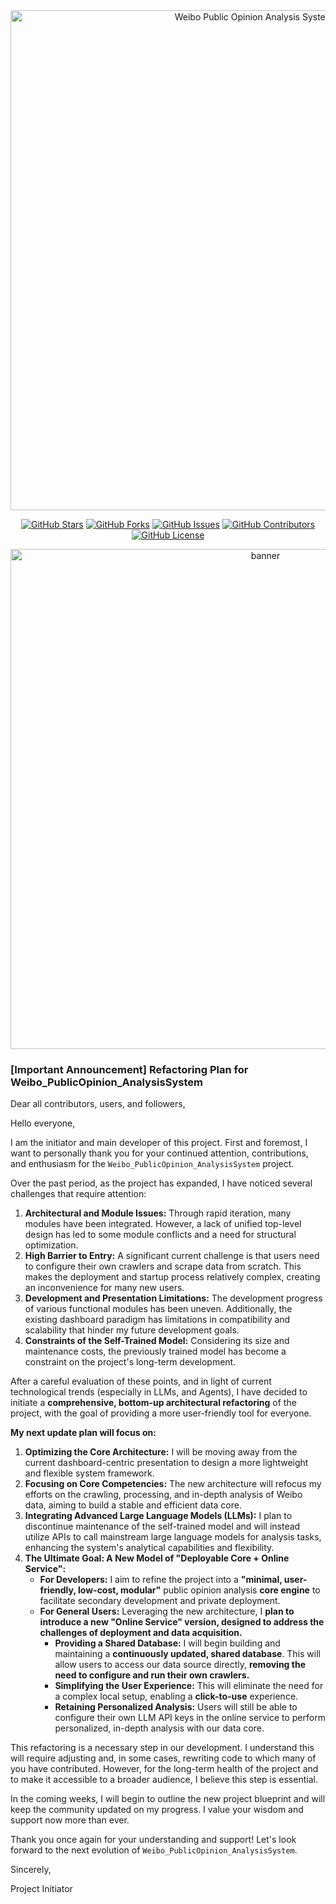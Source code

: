 <div align="center">

  <!-- # 📊 Weibo Public Opinion Analysis System  -->

  <img src="https://github.com/666ghj/Weibo_PublicOpinion_AnalysisSystem/blob/main/static/image/logo_compressed.png" alt="Weibo Public Opinion Analysis System Logo" width="800">

  [![GitHub Stars](https://img.shields.io/github/stars/666ghj/Weibo_PublicOpinion_AnalysisSystem?style=flat-square)](https://github.com/666ghj/Weibo_PublicOpinion_AnalysisSystem/stargazers)
  [![GitHub Forks](https://img.shields.io/github/forks/666ghj/Weibo_PublicOpinion_AnalysisSystem?style=flat-square)](https://github.com/666ghj/Weibo_PublicOpinion_AnalysisSystem/network)
  [![GitHub Issues](https://img.shields.io/github/issues/666ghj/Weibo_PublicOpinion_AnalysisSystem?style=flat-square)](https://github.com/666ghj/Weibo_PublicOpinion_AnalysisSystem/issues)
  [![GitHub Contributors](https://img.shields.io/github/contributors/666ghj/Weibo_PublicOpinion_AnalysisSystem?style=flat-square)](https://github.com/666ghj/Weibo_PublicOpinion_AnalysisSystem/graphs/contributors)
  [![GitHub License](https://img.shields.io/github/license/666ghj/Weibo_PublicOpinion_AnalysisSystem?style=flat-square)](https://github.com/666ghj/Weibo_PublicOpinion_AnalysisSystem/blob/main/LICENSE)

</div>

<div align="center">
<img src="https://github.com/666ghj/Weibo_PublicOpinion_AnalysisSystem/blob/main/static/image/banner.svg" alt="banner" width="800">
</div>

 ### **[Important Announcement] Refactoring Plan for Weibo_PublicOpinion_AnalysisSystem**

Dear all contributors, users, and followers,

Hello everyone,

I am the initiator and main developer of this project. First and foremost, I want to personally thank you for your continued attention, contributions, and enthusiasm for the `Weibo_PublicOpinion_AnalysisSystem` project.

Over the past period, as the project has expanded, I have noticed several challenges that require attention:

1. **Architectural and Module Issues:** Through rapid iteration, many modules have been integrated. However, a lack of unified top-level design has led to some module conflicts and a need for structural optimization.
2. **High Barrier to Entry:** A significant current challenge is that users need to configure their own crawlers and scrape data from scratch. This makes the deployment and startup process relatively complex, creating an inconvenience for many new users.
3. **Development and Presentation Limitations:** The development progress of various functional modules has been uneven. Additionally, the existing dashboard paradigm has limitations in compatibility and scalability that hinder my future development goals.
4. **Constraints of the Self-Trained Model:** Considering its size and maintenance costs, the previously trained model has become a constraint on the project's long-term development.

After a careful evaluation of these points, and in light of current technological trends (especially in LLMs, and Agents), I have decided to initiate a **comprehensive, bottom-up architectural refactoring** of the project, with the goal of providing a more user-friendly tool for everyone.

**My next update plan will focus on:**

1. **Optimizing the Core Architecture:** I will be moving away from the current dashboard-centric presentation to design a more lightweight and flexible system framework.
2. **Focusing on Core Competencies:** The new architecture will refocus my efforts on the crawling, processing, and in-depth analysis of Weibo data, aiming to build a stable and efficient data core.
3. **Integrating Advanced Large Language Models (LLMs):** I plan to discontinue maintenance of the self-trained model and will instead utilize APIs to call mainstream large language models for analysis tasks, enhancing the system's analytical capabilities and flexibility.
4. **The Ultimate Goal: A New Model of "Deployable Core + Online Service":**
   - **For Developers:** I aim to refine the project into a **"minimal, user-friendly, low-cost, modular"** public opinion analysis **core engine** to facilitate secondary development and private deployment.
   - **For General Users:** Leveraging the new architecture, I **plan to introduce a new "Online Service" version, designed to address the challenges of deployment and data acquisition.**
     - **Providing a Shared Database:** I will begin building and maintaining a **continuously updated, shared database**. This will allow users to access our data source directly, **removing the need to configure and run their own crawlers.**
     - **Simplifying the User Experience:** This will eliminate the need for a complex local setup, enabling a **click-to-use** experience.
     - **Retaining Personalized Analysis:** Users will still be able to configure their own LLM API keys in the online service to perform personalized, in-depth analysis with our data core.

This refactoring is a necessary step in our development. I understand this will require adjusting and, in some cases, rewriting code to which many of you have contributed. However, for the long-term health of the project and to make it accessible to a broader audience, I believe this step is essential.

In the coming weeks, I will begin to outline the new project blueprint and will keep the community updated on my progress. I value your wisdom and support now more than ever.

Thank you once again for your understanding and support! Let's look forward to the next evolution of `Weibo_PublicOpinion_AnalysisSystem`.

Sincerely,

Project Initiator
